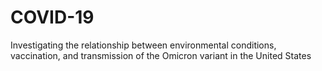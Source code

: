 # COVID-19
Investigating the relationship between environmental conditions, vaccination, and transmission of the Omicron variant in the United States
